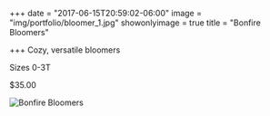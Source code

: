 +++
date = "2017-06-15T20:59:02-06:00"
image = "img/portfolio/bloomer_1.jpg"
showonlyimage = true
title = "Bonfire Bloomers"

+++
Cozy, versatile bloomers

Sizes 0-3T

$35.00

![Bonfire Bloomers](/img/portfolio/bloomer_1.jpg)
